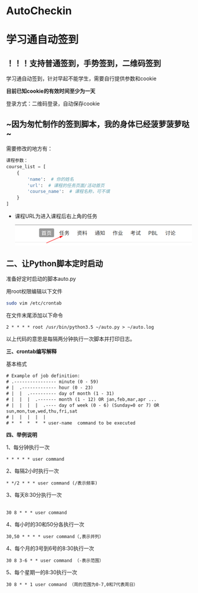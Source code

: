 # AutoCheckin
# 学习通自动签到

## ！！！支持普通签到，手势签到，二维码签到
学习通自动签到，针对早起不能学生，需要自行提供参数和cookie

**目前已知cookie的有效时间至少为一天**

登录方式：二维码登录，自动保存cookie

~因为匆忙制作的签到脚本，我的身体已经菠萝菠萝哒~
---
需要修改的地方有：
``` python
课程参数：
course_list = [
    {
        'name':  # 你的姓名
        'url':  # 课程的任务页面/活动首页
        'course_name':  # 课程名称，可不填
    }
]
```

- 课程URL为进入课程后右上角的任务

  ![1](images/2020-03-15-160930.png)



##  二、让Python脚本定时启动

准备好定时启动的脚本auto.py

用root权限编辑以下文件

```bash
sudo vim /etc/crontab
```

在文件末尾添加以下命令

```
2 * * * * root /usr/bin/python3.5 ~/auto.py > ~/auto.log

```

以上代码的意思是每隔两分钟执行一次脚本并打印日志。

**三、crontab编写解释**

基本格式

```
# Example of job definition:
# .---------------- minute (0 - 59)
# |  .------------- hour (0 - 23)
# |  |  .---------- day of month (1 - 31)
# |  |  |  .------- month (1 - 12) OR jan,feb,mar,apr ...
# |  |  |  |  .---- day of week (0 - 6) (Sunday=0 or 7) OR sun,mon,tue,wed,thu,fri,sat
# |  |  |  |  |
# *  *  *  *  * user-name  command to be executed

```

**四、举例说明**

1、每分钟执行一次

```
* * * * * user command
```

2、每隔2小时执行一次

```
* */2 * * * user command (/表示频率)
```

3、每天8:30分执行一次

```
	
30 8 * * * user command
```

4、每小时的30和50分各执行一次

```
30,50 * * * * user command（,表示并列）
```

4、每个月的3号到6号的8:30执行一次

```
30 8 3-6 * * user command （-表示范围）
```

5、每个星期一的8:30执行一次

```
30 8 * * 1 user command （周的范围为0-7,0和7代表周日）
```

